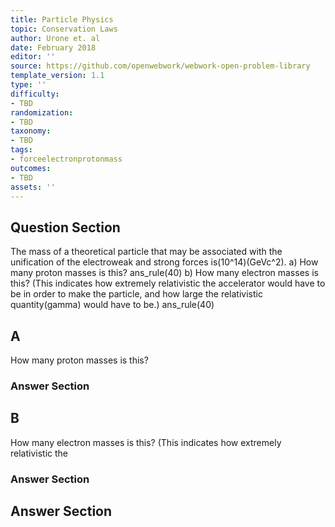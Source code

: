 ```yaml
---
title: Particle Physics
topic: Conservation Laws
author: Urone et. al
date: February 2018
editor: ''
source: https://github.com/openwebwork/webwork-open-problem-library
template_version: 1.1
type: ''
difficulty:
- TBD
randomization:
- TBD
taxonomy:
- TBD
tags:
- forceelectronprotonmass
outcomes:
- TBD
assets: ''
---
```


## Question Section 

The mass of a theoretical particle that may be associated with the unification of the
electroweak and strong forces is(10^14)(GeVc^2). 
a) How many proton masses is this?
ans_rule(40)
b) How many electron masses is this? (This indicates how extremely relativistic the
accelerator would have to be in order to make the particle, and how large the
relativistic quantity(gamma) would have to be.)
ans_rule(40)

## A
How many proton masses is this?
### Answer Section
## B
How many electron masses is this? (This indicates how extremely relativistic the
### Answer Section


## Answer Section

